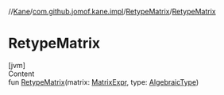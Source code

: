 //[Kane](../../index.md)/[com.github.jomof.kane.impl](../index.md)/[RetypeMatrix](index.md)/[RetypeMatrix](-retype-matrix.md)



# RetypeMatrix  
[jvm]  
Content  
fun [RetypeMatrix](-retype-matrix.md)(matrix: [MatrixExpr](../-matrix-expr/index.md), type: [AlgebraicType](../../com.github.jomof.kane.impl.types/-algebraic-type/index.md))  



